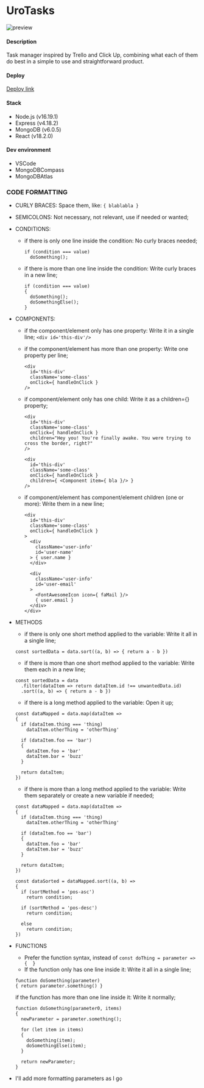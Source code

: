 # UroTasks
![preview](https://github.com/marcola47/uroTasks/assets/78169543/674388c9-9514-4429-9e0e-d3f7892f94e2)

#### Description
Task manager inspired by Trello and Click Up, combining what each of them do best in a simple to use and straightforward product.

#### Deploy
[Deploy link](https://urotasks.onrender.com/)

#### Stack
- Node.js (v16.19.1)
- Express (v4.18.2)
- MongoDB (v6.0.5)
- React (v18.2.0)

#### Dev environment
- VSCode
- MongoDBCompass
- MongoDBAtlas

### CODE FORMATTING

- CURLY BRACES:
  Space them, like: `{ blablabla }`

- SEMICOLONS:
  Not necessary, not relevant, use if needed or wanted;

- CONDITIONS:
  - if there is only one line inside the condition:
    No curly braces needed;
    ```
    if (condition === value)
      doSomething();
    ```


  - if there is more than one line inside the condition:
    Write curly braces in a new line;
    ```
    if (condition === value)
    {
      doSomething();
      doSomethingElse();
    }
    ```

- COMPONENTS:
  - if the component/element only has one property:
  Write it in a single line;
  ```<div id='this-div'/>```

  - if the component/element has more than one property:
    Write one property per line;
    ```
    <div
      id='this-div'
      className='some-class'
      onClick={ handleOnClick }
    />
    ```
      
  - if component/element only has one child:
    Write it as a children={} property;
    ```
    <div
      id='this-div'
      className='some-class'
      onClick={ handleOnClick }
      children="Hey you! You're finally awake. You were trying to cross the border, right?"
    />

    <div
      id='this-div'
      className='some-class'
      onClick={ handleOnClick }
      children={ <Component item={ bla }/> }
    />
    ```

  - if component/element has component/element children (one or more):
    Write them in a new line;
    ```
    <div
      id='this-div'
      className='some-class'
      onClick={ handleOnClick }
    > 
      <div 
        className='user-info' 
        id='user-name'
      > { user.name }
      </div>

      <div 
        className='user-info' 
        id='user-email'
      >
        <FontAwesomeIcon icon={ faMail }/>
        { user.email }
      </div>
    </div>
    ```
- METHODS
  - if there is only one short method applied to the variable:
  Write it all in a single line;
  ```
  const sortedData = data.sort((a, b) => { return a - b })
  ```

  - if there is more than one short method applied to the variable:
  Write them each in a new line;
  ```
  const sortedData = data
    .filter(dataItem => return dataItem.id !== unwantedData.id)
    .sort((a, b) => { return a - b })
  ```

  - if there is a long method applied to the variable:
  Open it up;
  ```
  const dataMapped = data.map(dataItem =>
  {
    if (dataItem.thing === 'thing)
      dataItem.otherThing = 'otherThing'

    if (dataItem.foo == 'bar')
    {
      dataItem.foo = 'bar'
      dataItem.bar = 'buzz'
    }

    return dataItem;
  })
  ```

  - if there is more than a long method applied to the variable:
  Write them separately or create a new variable if needed;
  ```
  const dataMapped = data.map(dataItem =>
  {
    if (dataItem.thing === 'thing)
      dataItem.otherThing = 'otherThing'

    if (dataItem.foo == 'bar')
    {
      dataItem.foo = 'bar'
      dataItem.bar = 'buzz'
    }

    return dataItem;
  })

  const dataSorted = dataMapped.sort((a, b) => 
  {
    if (sortMethod = 'pos-asc')
      return condition;

    if (sortMethod = 'pos-desc')
      return condition;

    else 
      return condition;
  })
  ```

- FUNCTIONS
  - Prefer the function syntax, instead of `const doThing = parameter => {  }`
  - If the function only has one line inside it:
  Write it all in a single line;
  ```
  function doSomething(parameter)
  { return parameter.something() }
  ```

  if the function has more than one line inside it:
  Write it normally;
  ```
  function doSomething(parameter0, items)
  {
    newParameter = parameter.something();
    
    for (let item in items)
    {
      doSomething(item);
      doSomethingElse(item);
    }

    return newParameter;
  }
  ```

- I'll add more formatting parameters as I go